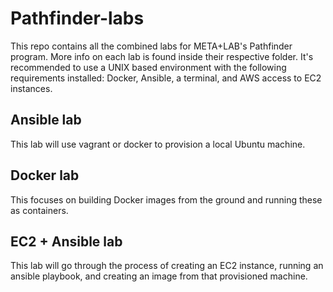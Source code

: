 # Pathfinder-labs
This repo contains all the combined labs for META+LAB's Pathfinder program. More info on each lab is found inside their respective folder. It's recommended to use a UNIX based environment with the following requirements installed: Docker, Ansible, a terminal, and AWS access to EC2 instances. 

## Ansible lab
This lab will use vagrant or docker to provision a local Ubuntu machine.

## Docker lab
This focuses on building Docker images from the ground and running these as containers.

## EC2 + Ansible lab
This lab will go through the process of creating an EC2 instance, running an ansible playbook, and creating an image from that provisioned machine.